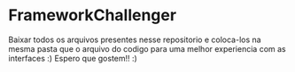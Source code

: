 # FrameworkChallenger
Baixar todos os arquivos presentes nesse repositorio e coloca-los na mesma pasta que o arquivo do codigo para uma melhor experiencia com as interfaces :)
Espero que gostem!! :)
